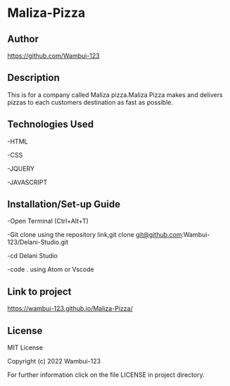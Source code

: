 # Maliza-Pizza
## Author
https://github.com/Wambui-123
## Description
This is for a company called Maliza pizza.Maliza Pizza makes and delivers pizzas to each customers destination as fast as possible. 

## Technologies Used 
-HTML

-CSS

-JQUERY

-JAVASCRIPT

## Installation/Set-up Guide
-Open Terminal (Ctrl+Alt+T)

-Git clone using the repository link,git clone git@github.com:Wambui-123/Delani-Studio.git

-cd Delani Studio 

-code . using Atom or Vscode

## Link to project
https://wambui-123.github.io/Maliza-Pizza/

## License 
MIT License

Copyright (c) 2022 Wambui-123 

For further information click on the file LICENSE in project directory.
